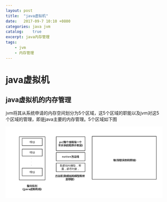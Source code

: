 ```yaml
---
layout: post
title:  "java虚拟机"
date:   2017-09-7 10:10 +0800
categories: java jvm
catalog:    true
excerpt: java内存管理
tags:
    - jvm
    - 内存管理
---
```

# java虚拟机

## java虚拟机的内存管理

jvm将其从系统申请的内存空间划分为5个区域，这5个区域的职能以及jvm对这5个区域的管理，即是java主要的内存管理。5个区域如下图

![](rikka/2017/09/java_memory_fivearea.png)